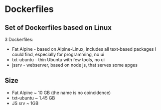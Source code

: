 # Dockerfiles
## Set of Dockerfiles based on Linux

3 Dockerfiles: 
- Fat Alpine - based on Alpine-Linux, includes all text-based packages I could find, especially for programming, no ui
- txt-ubuntu - thin Ubuntu with few tools, no ui
- jssrv - webserver, based on node js, that serves some apges

## Size
- Fat Alpine ~ 10 GB (the name is no coincidence)
- txt-ubuntu ~ 1.45 GB
- JS srv ~ 1GB
